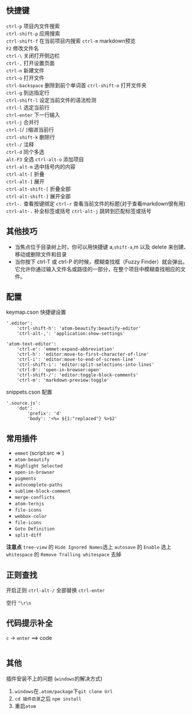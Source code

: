 ## 快捷键  

`ctrl-p` 项目内文件搜索  
`ctrl-shift-p` 应用搜索  
`ctrl-shift-f` 在当前项目内搜索
`ctrl-m` markdown预览  
`F2` 修改文件名  
`ctrl-\` 关闭打开侧边栏  
`ctrl-,` 打开设置页面  
`ctrl-n` 新建文件  
`ctrl-o` 打开文件   
`ctrl-backspace` 删除到前个单词首
`ctrl-shift-o` 打开文件夹   
`ctrl-g` 到达指定行  
`ctrl-shift-l` 设定当前文件的语法检测    
`ctrl-l` 选定当前行  
`ctrl-enter` 下一行输入   
`ctrl-j` 合并行   
`ctrl-[`/ `]`缩进当前行    
`ctrl-shift-k` 删除行  
`ctrl-/` 注释   
`ctrl-d` 同个多选  
`alt-F3` 全选
`ctrl-alt-o` 添加项目  
`ctrl-alt-m` 选中括号内的内容  
`ctrl-alt-[` 折叠  
`ctrl-alt-]` 展开  
`ctrl-alt-shift-[` 折叠全部  
`ctrl-alt-shift-]` 展开全部  
`ctrl-.` 查看按键绑定
`ctrl-r` 查看当前文件的标题(对于查看markdown很有用)
`ctrl-alt-.` 补全标签或括号
`ctrl-alt-j` 跳转到匹配标签或括号

## 其他技巧

- 当焦点位于目录树上时，你可以用快捷键 a,`shift-a`,m 以及 delete 来创建、移动或删除文件和目录
- 当你按下 ctrl-T 或 ctrl-P 的时候，模糊查找框（Fuzzy Finder）就会弹出。它允许你通过输入文件名或路径的一部分，在整个项目中模糊查找相应的文件。

## 配置

keymap.cson 快捷键设置
```
'.editor':
    'ctrl-shift-h': 'atom-beautify:beautify-editor'
    'ctrl-alt-,': 'application:show-settings'

'atom-text-editor':
    'ctrl-e': 'emmet:expand-abbreviation'
    'ctrl-h': 'editor:move-to-first-character-of-line'
    'ctrl-i': 'editor:move-to-end-of-screen-line'
    'ctrl-shift-i': 'editor:split-selections-into-lines'
    'ctrl-0': 'open-in-browser:open'
    'ctrl-shift-/': 'editor:toggle-block-comments'
    'ctrl-m': 'markdown-preview:toggle'
```

snippets.cson 配置
```
'.source.js':
    'dot':
        'prefix': 'd'
        'body': '<%= ${1:"replaced"} %>$2'
```

## 常用插件

- `emmet`  (script:src => <script src=""></script>)
- `atom-beautify`
- `Highlight Selected`
- `open-in-browser`
- `pigments`
- `autocomplete-paths`
- `sublime-block-comment`
- `merge-conflicts`
- `atom-ternjs`
- `file-icons`
- `webbox-color`
- `file-icons`
- `Goto Definition`
- `split-diff`

**注意点**
`tree-view` 的 `Hide Ignored Names`选上
`autosave` 的 `Enable` 选上
`whitespace` 的 `Remove Tralling whitespace` 去掉

## 正则查找

开启正则  `ctrl-alt-/`
全部替换  `ctrl-enter`

空行  `^\r\n`

## 代码提示补全

`c` -> `enter` ==> code
```
```

## 其他

插件安装不上的问题 (`windows`的解决方式)
1. `windows`在`.atom/package`下`git clone Url`
2. `cd 插件目录`之后 `npm install`
3. 重启`atom`
